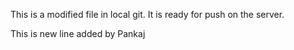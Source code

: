 This is a modified file in local git. It is ready for push on the server. 

This is new line added by Pankaj


